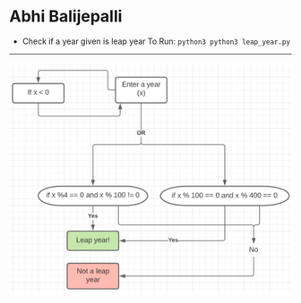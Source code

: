 # Abhi Balijepalli
- Check if a year given is leap year
To Run: ```python3 python3 leap_year.py```
------
![Screenshot](flowchart.jpg)